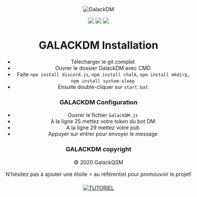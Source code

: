<center><img  alt="GalackDM" src="https://i.imgur.com/fZylVlp.png"></enter>

[![](https://img.shields.io/discord/745382663896039496.svg?logo=discord&colorB=7289DA)](https://discord.gg/XH7zQ8s)
[![](https://img.shields.io/badge/paypal-donate-blue.svg)](https://paypal.me/GalackQSM)
[![](https://img.shields.io/badge/discord.js-v12.0.0--dev-blue.svg?logo=npm)](https://github.com/discordjs)

# GALACKDM Installation

* Télécharger le git complet<br>
* Ouvrer le dossier GalackDM avec CMD<br>
* Faite `npm install discord.js`, `npm install chalk`, `npm install mkdirp`, `npm install system-sleep`<br>
* Ensuite double-cliquer sur `start.bat`<br>

### GALACKDM Configuration
* Ouvrer le fichier `GalackDM.js`<br>
* A la ligne 25 mettez votre token du bot DM<br>
* A la ligne 29 mettez votre pub<br>
* Appuyer sur entrer pour envoyer le message <br>

### GALACKDM copyright
© 2020 GalackQSM

N'hésitez pas à ajouter une étoile ⭐ au référentiel pour promouvoir le projet!

[![TUTORIEL](https://img.youtube.com/vi/yUVWvpjcBSY/0.jpg)](https://www.youtube.com/watch?v=yUVWvpjcBSY)

